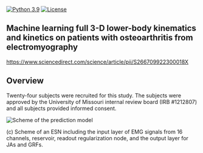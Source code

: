 [![Python 3.9](https://img.shields.io/badge/python-3.9-blue.svg)](https://www.python.org/downloads/release/python-390/) [![License](https://img.shields.io/badge/license-MIT-green.svg)](LICENSE) 

## Machine learning full 3-D lower-body kinematics and kinetics on patients with osteoarthritis from electromyography
https://www.sciencedirect.com/science/article/pii/S266709922300018X

## Overview
Twenty-four subjects were recruited for this study. The subjects were approved by the University of Missouri internal review board (IRB #1212807) and all subjects provided informed consent. 

![Scheme of the prediction model]([path/to/your/figure.png](https://ars.els-cdn.com/content/image/1-s2.0-S266709922300018X-gr1_lrg.jpg))

(c) Scheme of an ESN including the input layer of EMG signals from 16 channels, reservoir, readout regularization node, and the output layer for JAs and GRFs.

